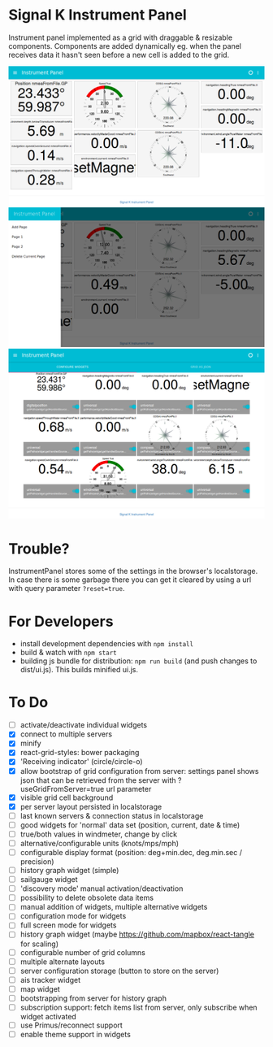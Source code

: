 Signal K Instrument Panel
=========================
Instrument panel implemented as a grid with draggable &amp; resizable components. Components are added dynamically eg.
when the panel receives data it hasn't seen before a new cell is added to the grid.

![Signal K Instrument Panel](./index.png)
![Signal K Instrument Panel Menu](./menu.png)
![Signal K Instrument Panel Settings](./settings.png)

Trouble?
========
InstrumentPanel stores some of the settings in the browser's localstorage. In case there is some garbage there you can
get it cleared by using a url with query parameter `?reset=true`.

For Developers
==============
- install development dependencies with `npm install`
- build & watch with `npm start`
- building js bundle for distribution: `npm run build` (and push changes to dist/ui.js). This builds minified ui.js.

To Do
=====
- [ ] activate/deactivate individual widgets
- [x] connect to multiple servers
- [x] minify
- [x] react-grid-styles: bower packaging
- [x] 'Receiving indicator' (circle/circle-o)
- [x] allow bootstrap of grid configuration from server: settings panel shows json that can be retrieved from the
      server with ?useGridFromServer=true url parameter
- [x] visible grid cell background
- [x] per server layout persisted in localstorage
- [ ] last known servers & connection status in localstorage
- [ ] good widgets for 'normal' data set (position, current, date & time)
- [ ] true/both values in windmeter, change by click
- [ ] alternative/configurable units (knots/mps/mph)
- [ ] configurable display format (position: deg+min.dec, deg.min.sec / precision)
- [ ] history graph widget (simple)
- [ ] sailgauge widget
- [ ] 'discovery mode' manual activation/deactivation
- [ ] possibility to delete obsolete data items
- [ ] manual addition of widgets, multiple alternative widgets
- [ ] configuration mode for widgets
- [ ] full screen mode for widgets
- [ ] history graph widget (maybe https://github.com/mapbox/react-tangle for scaling)
- [ ] configurable number of grid columns
- [ ] multiple alternate layouts
- [ ] server configuration storage (button to store on the server)
- [ ] ais tracker widget
- [ ] map widget
- [ ] bootstrapping from server for history graph
- [ ] subscription support: fetch items list from server, only subscribe when widget activated
- [ ] use Primus/reconnect support
- [ ] enable theme support in widgets
